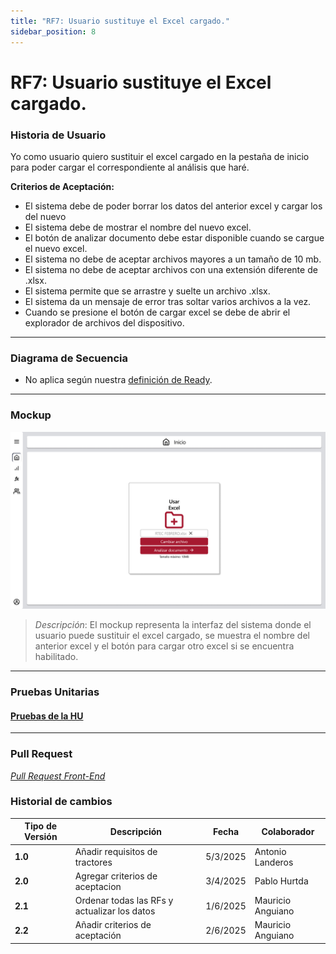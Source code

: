 ```yaml
---
title: "RF7: Usuario sustituye el Excel cargado."  
sidebar_position: 8
---
```


# RF7: Usuario sustituye el Excel cargado.

### Historia de Usuario

Yo como usuario quiero sustituir el excel cargado en la pestaña de inicio para poder cargar el correspondiente al análisis que haré. 

  **Criterios de Aceptación:**
  - El sistema debe de poder borrar los datos del anterior excel y cargar los del nuevo
  - El sistema debe de mostrar el nombre del nuevo excel.
  - El botón de analizar documento debe estar disponible cuando se cargue el nuevo excel.
  - El sistema no debe de aceptar archivos mayores a un tamaño de 10 mb.
  - El sistema no debe de aceptar archivos con una extensión diferente de .xlsx.
  - El sistema permite que se arrastre y suelte un archivo .xlsx.
  - El sistema da un mensaje de error tras soltar varios archivos a la vez.
  - Cuando se presione el botón de cargar excel se debe de abrir el explorador de archivos del dispositivo.

---

### Diagrama de Secuencia

- No aplica según nuestra [definición de Ready](../../definicion-ready-tractores.md).

---

### Mockup

![Mockup](./mockups/MockupInicioCambiar.png)

> *Descripción*: El mockup representa la interfaz del sistema donde el usuario puede sustituir el excel cargado, se muestra el nombre del anterior excel y el botón para cargar otro excel si se encuentra habilitado.

---

### Pruebas Unitarias 

#### [Pruebas de la HU](https://docs.google.com/spreadsheets/d/1W-JW32dTsfI22-Yl5LydMhiu-oXHH_xo3hWvK6FHeLw/edit?gid=1105794420#gid=1105794420)

---

### Pull Request

_<u>[Pull Request Front-End](https://github.com/CodeAnd-Co/App-Local-TracTech/pull/11)</u>_

### Historial de cambios

| **Tipo de Versión** | **Descripción**                            | **Fecha** | **Colaborador**         |
| ------------------- | ------------------------------------------ | --------- | ----------------------- |
| **1.0**             |  Añadir requisitos de tractores            | 5/3/2025  | Antonio Landeros           |
| **2.0**             |  Agregar criterios de aceptacion | 3/4/2025  | Pablo Hurtda|
| **2.1**             |  Ordenar todas las RFs y actualizar los datos | 1/6/2025  | Mauricio Anguiano|
| **2.2**             |  Añadir criterios de aceptación | 2/6/2025  | Mauricio Anguiano|
